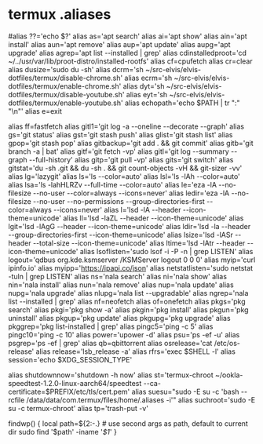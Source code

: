 # termux .aliases

#alias ??='echo $?'
alias as='apt search'
alias ai='apt show'
alias ain='apt install'
alias aun='apt remove'
alias aup='apt update'
alias aupg='apt upgrade'
alias agrep='apt list --installed | grep'
alias cdinstalledproot='cd ~/../usr/var/lib/proot-distro/installed-rootfs'
alias cf=cpufetch
alias cr=clear
alias dusize='sudo du -sh'
alias dcrm='sh ~/src-elvis/elvis-dotfiles/termux/disable-chrome.sh'
alias ecrm='sh ~/src-elvis/elvis-dotfiles/termux/enable-chrome.sh'
alias dyt='sh ~/src-elvis/elvis-dotfiles/termux/disable-youtube.sh'
alias eyt='sh ~/src-elvis/elvis-dotfiles/termux/enable-youtube.sh'
alias echopath='echo $PATH | tr ":" "\n"'
alias e=exit

alias ff=fastfetch
alias gitl1='git log -a --oneline --decorate --graph'
alias gs='git status'
alias gst='git stash push'
alias glist='git stash list'
alias gpop='git stash pop'
alias gitbackup='git add . && git commit'
alias gitb='git branch -a | bat'
alias gitf='git fetch -vp'
alias gitl='git log --summary --graph --full-history'
alias gitp='git pull -vp'
alias gits='git switch'
alias gitstat='du -sh .git && du -sh . && git count-objects -vH && git-sizer -vv'
alias lg='lazygit'
alias ls='ls --color=auto'
alias lsl='ls -lAh --color=auto'
alias lsa='ls -lahHLRZv --full-time --color=auto'
alias le='eza -lA --no-filesize --no-user --color=always --icons=never'
alias ledir='eza -lA --no-filesize --no-user --no-permissions --group-directories-first --color=always --icons=never'
alias l='lsd -lA --header --icon-theme=unicode'
alias ll='lsd -laZL --header --icon-theme=unicode'
alias lgit='lsd -lAgG --header --icon-theme=unicode'
alias ldir='lsd -la --header --group-directories-first --icon-theme=unicode'
alias lsize='lsd -lASr --header --total-size --icon-theme=unicode'
alias ltime='lsd -lAtr --header --icon-theme=unicode'
alias lsoflisten='sudo lsof -i -P -n | grep LISTEN'
alias logout='qdbus org.kde.ksmserver /KSMServer logout 0 0 0'
alias myip='curl ipinfo.io'
alias myipp='https://ipapi.co/json'
alias netstatlisten='sudo netstat -tuln | grep LISTEN'
alias ns='nala search'
alias ni='nala show'
alias nin='nala install'
alias nun='nala remove'
alias nup='nala update'
alias nupg='nala upgrade'
alias nlupg='nala list --upgradable'
alias ngrep='nala list --installed | grep'
alias nf=neofetch
alias of=onefetch
alias pkgs='pkg search'
alias pkgi='pkg show -a'
alias pkgin='pkg install'
alias pkgun='pkg uninstall'
alias pkgup='pkg update'
alias pkgupg='pkg upgrade'
alias pkggrep='pkg list-installed | grep'
alias pingc5='ping -c 5'
alias pingc10='ping -c 10'
alias power='upower -d'
alias psu='ps -ef -u'
alias psgrep='ps -ef | grep'
alias qb=qbittorrent
alias osrelease='cat /etc/os-release'
alias release='lsb_release -a'
alias rfrs='exec $SHELL -l'
alias session='echo $XDG_SESSION_TYPE'

alias shutdownnow='shutdown -h now'
alias st='termux-chroot ~/ookla-speedtest-1.2.0-linux-aarch64/speedtest --ca-certificate=$PREFIX/etc/tls/cert.pem'
alias suesu="sudo -E su -c 'bash --rcfile /data/data/com.termux/files/home/.aliases -i'"
alias suchroot='sudo -E su -c termux-chroot'
alias tp='trash-put -v'

findwp() {
	local path=${2:-.} # use second args as path, default to current dir
	sudo find '$path' -iname '*$1*'
}

